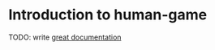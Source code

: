 # Introduction to human-game

TODO: write [great documentation](http://jacobian.org/writing/what-to-write/)
